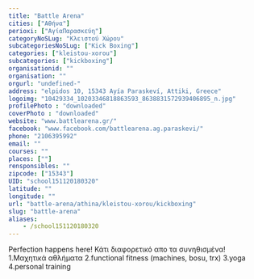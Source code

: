 ```yaml
---
title: "Battle Arena"
cities: ["Αθήνα"]
perioxi: ["ΑγίαΠαρασκεύη"]
categoryNoSLug: "Κλειστού Χώρου"
subcategoriesNoSLug: ["Kick Boxing"]
categories: ["kleistou-xorou"]
subcategories: ["kickboxing"]
organisationid: ""
organisation: ""
orgurl: "undefined-"
address: "elpidos 10, 15343 Ayía Paraskeví, Attiki, Greece"
logoimg: "10429334_10203346818863593_8638831572939406895_n.jpg"
profilePhoto : "downloaded"
coverPhoto : "downloaded"
website: "www.battlearena.gr/"
facebook: "www.facebook.com/battlearena.ag.paraskevi/"
phone: "2106395992"
email: ""
courses: ""
places: [""]
rensponsibles: ""
zipcode: ["15343"]
UID: "school151120180320"
latitude: ""
longitude: ""
url: "battle-arena/athina/kleistou-xorou/kickboxing"
slug: "battle-arena"
aliases:
    - /school151120180320
---
```



Perfection happens here! Κάτι διαφορετικό απο τα συνηθισμένα! 1.Μαχητικά αθλήματα 2.functional fitness (machines, bosu, trx) 3.yoga 4.personal training

